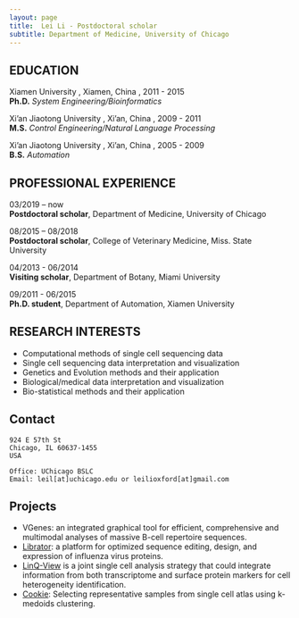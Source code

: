 ```yaml
---
layout: page
title:  Lei Li - Postdoctoral scholar
subtitle: Department of Medicine, University of Chicago
---
```


## EDUCATION

Xiamen University , Xiamen, China , 2011 - 2015 <br>
**Ph.D.** 
_System Engineering/Bioinformatics_

Xi’an Jiaotong University , Xi’an, China , 2009 - 2011 <br>
**M.S.** 
_Control Engineering/Natural Language Processing_

Xi’an Jiaotong University , Xi’an, China , 2005 - 2009 <br>
**B.S.** 
_Automation_	

## PROFESSIONAL EXPERIENCE
03/2019 – now 		<br>
**Postdoctoral scholar**, Department of Medicine, University of Chicago	

08/2015 – 08/2018 	<br>
**Postdoctoral scholar**, College of Veterinary Medicine, Miss. State University

04/2013 - 06/2014 	<br>
**Visiting scholar**, Department of Botany, Miami University	 

09/2011 - 06/2015 	<br>
**Ph.D. student**, Department of Automation, Xiamen University


## RESEARCH INTERESTS
- Computational methods of single cell sequencing data 
- Single cell sequencing data interpretation and visualization
- Genetics and Evolution methods and their application
- Biological/medical data interpretation and visualization
- Bio-statistical methods and their application


## Contact

```
924 E 57th St
Chicago, IL 60637-1455 
USA

Office: UChicago BSLC
Email: leil[at]uchicago.edu or leilioxford[at]gmail.com
```

## Projects

- VGenes: an integrated graphical tool for efficient, comprehensive and multimodal analyses of massive B-cell repertoire sequences.
- [Librator](https://wilsonimmunologylab.github.io/Librator/): a platform for optimized sequence editing, design, and expression of influenza virus proteins.
- [LinQ-View](https://wilsonimmunologylab.github.io/LinQView/) is a joint single cell analysis strategy that could integrate information from both transcriptome and surface protein markers for cell heterogeneity identification. 
- [Cookie](https://wilsonimmunologylab.github.io/Cookie/): Selecting representative samples from single cell atlas using k-medoids clustering.
